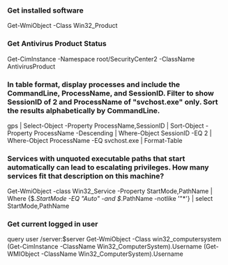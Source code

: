 ### Get installed software
Get-WmiObject -Class Win32_Product

### Get Antivirus Product Status
Get-CimInstance -Namespace root/SecurityCenter2 -ClassName AntivirusProduct

### In table format, display processes and include the CommandLine, ProcessName, and SessionID. Filter to show SessionID of 2 and ProcessName of "svchost.exe" only. Sort the results alphabetically by CommandLine.
gps | Select-Object -Property ProcessName,SessionID | Sort-Object -Property ProcessName -Descending | Where-Object SessionID -EQ 2 | Where-Object ProcessName -EQ svchost.exe | Format-Table

### Services with unquoted executable paths that start automatically can lead to escalating privileges. How many services fit that description on this machine?
Get-WmiObject -class Win32_Service -Property StartMode,PathName | Where {$_.StartMode -EQ "Auto" -and $_.PathName -notlike '"*'} | select StartMode,PathName

### Get current logged in user
query user /server:$server
Get-WmiObject -Class win32_computersystem
(Get-CimInstance -ClassName Win32_ComputerSystem).Username
(Get-WMIObject -ClassName Win32_ComputerSystem).Username
